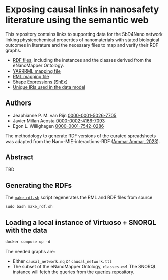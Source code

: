 # Exposing causal links in nanosafety literature using the semantic web

This repository contains links to supporting data for the SbD4Nano network linking physicochemical properties of nanomaterials with stated biological outcomes in literature and the necessary files to map and verify their RDF graphs.

- [RDF files](data/RDF/), including the instances and the classes derived from the eNanoMapper Ontology.
- [YARRRML mapping file](/mappings/causal_network.yarrrml.yml)
- [RML mapping file](mappings/causal_network.rml)
- [Shape Expressions (ShEx)](/shapes)
- [Unique IRIs used in the data model](https://github.com/h2020-sbd4nano/SbD4Nano_Causal_RDF/blob/master/data/iris.tsv)


## Authors

- Jeaphianne P. M. van Rijn [0000-0001-5026-7705](https://orcid.org/0000-0001-5026-7705)
- Javier Millan Acosta [0000-0002-4166-7093](https://orcid.org/0000-0002-4166-7093)
- Egon L. Willighagen [0000-0001-7542-0286](https://orcid.org/0000-0001-7542-0286)

The methodology to generate RDF versions of the curated spreadsheets was adapted from the Nano-MIE-interactions-RDF ([Ammar Ammar, 2023](https://doi.org/10.5281/zenodo.8075705)).


## Abstract
TBD 

## Generating the RDFs

The [`make_rdf.sh`](/make_rdf.sh) script regenerates the RML and RDF files from source
```
sudo bash make_rdf.sh
```

## Loading a local instance of Virtuoso + SNORQL with the data
```
docker compose up -d
```
The needed graphs are:
- Either `causal_network.nq` or `causal_network.ttl`
- The subset of the eNanoMapper Ontology, `classes.owl`
The SNORQL instance will fetch the queries from the [queries repository](https://github.com/h2020-sbd4nano/SbD4nano-causal-SPARQL/tree/main).
